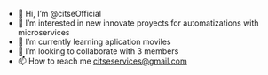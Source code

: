 - 👋 Hi, I’m @citseOfficial
- 👀 I’m interested in new innovate proyects for automatizations with microservices
- 🌱 I’m currently learning aplication moviles
- 💞️ I’m looking to collaborate with 3 members
- 📫 How to reach me citseservices@gmail.com  

<!---
citseOfficial/citseOfficial is a ✨ special ✨ repository because its `README.md` (this file) appears on your GitHub profile.
You can click the Preview link to take a look at your changes.
--->
